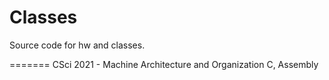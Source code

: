 Classes
=======

Source code for hw and classes.

=======
CSci 2021 - Machine Architecture and Organization
  C, Assembly
